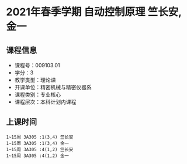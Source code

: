 # 2021年春季学期 自动控制原理 竺长安, 金一






## 课程信息

- 课程号：009103.01
- 学分：3
- 教学类型：理论课
- 开课单位：精密机械与精密仪器系
- 课程类别：专业核心
- 课程层次：本科计划内课程

## 上课时间

```
1~15周 3A305 :1(3,4) 竺长安
1~15周 3A305 :1(3,4) 金一
1~15周 3A305 :4(1,2) 竺长安
1~15周 3A305 :4(1,2) 金一
```

